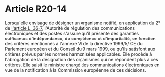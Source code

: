 # Article R20-14

Lorsqu'elle envisage de désigner un organisme notifié, en application du 2° de [l'article L. 36-7][1], l'Autorité de régulation des communications électroniques et des postes s'assure qu'il présente des garanties suffisantes d'indépendance, de compétence et d'impartialité, en fonction des critères mentionnés à l'annexe VI de la directive 1999/5/ CE du Parlement européen et du Conseil du 9 mars 1999, ou qu'ils satisfont aux critères prévus par les normes harmonisées applicables. Elle procède à l'abrogation de la désignation des organismes qui ne répondent plus à ces critères. Elle saisit le ministre chargé des communications électroniques en vue de la notification à la Commission européenne de ces décisions.

 [1]: /affichCodeArticle.do?cidTexte=LEGITEXT000006070987&idArticle=LEGIARTI000006465848&dateTexte=&categorieLien=cid